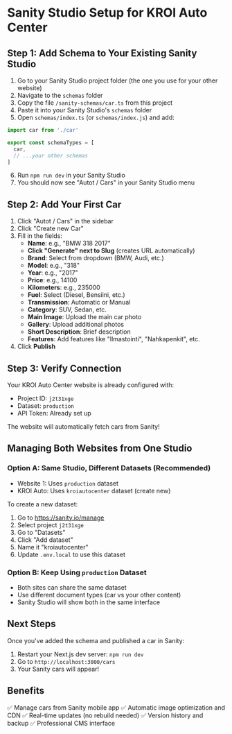 # Sanity Studio Setup for KROI Auto Center

## Step 1: Add Schema to Your Existing Sanity Studio

1. Go to your Sanity Studio project folder (the one you use for your other website)
2. Navigate to the `schemas` folder
3. Copy the file `/sanity-schemas/car.ts` from this project
4. Paste it into your Sanity Studio's `schemas` folder
5. Open `schemas/index.ts` (or `schemas/index.js`) and add:

```typescript
import car from './car'

export const schemaTypes = [
  car,
  // ...your other schemas
]
```

6. Run `npm run dev` in your Sanity Studio
7. You should now see "Autot / Cars" in your Sanity Studio menu

## Step 2: Add Your First Car

1. Click "Autot / Cars" in the sidebar
2. Click "Create new Car"
3. Fill in the fields:
   - **Name**: e.g., "BMW 318 2017"
   - **Click "Generate" next to Slug** (creates URL automatically)
   - **Brand**: Select from dropdown (BMW, Audi, etc.)
   - **Model**: e.g., "318"
   - **Year**: e.g., "2017"
   - **Price**: e.g., 14100
   - **Kilometers**: e.g., 235000
   - **Fuel**: Select (Diesel, Bensiini, etc.)
   - **Transmission**: Automatic or Manual
   - **Category**: SUV, Sedan, etc.
   - **Main Image**: Upload the main car photo
   - **Gallery**: Upload additional photos
   - **Short Description**: Brief description
   - **Features**: Add features like "Ilmastointi", "Nahkapenkit", etc.
4. Click **Publish**

## Step 3: Verify Connection

Your KROI Auto Center website is already configured with:
- Project ID: `j2t31xge`
- Dataset: `production`
- API Token: Already set up

The website will automatically fetch cars from Sanity!

## Managing Both Websites from One Studio

### Option A: Same Studio, Different Datasets (Recommended)
- Website 1: Uses `production` dataset
- KROI Auto: Uses `kroiautocenter` dataset (create new)

To create a new dataset:
1. Go to https://sanity.io/manage
2. Select project `j2t31xge`
3. Go to "Datasets"
4. Click "Add dataset"
5. Name it "kroiautocenter"
6. Update `.env.local` to use this dataset

### Option B: Keep Using `production` Dataset
- Both sites can share the same dataset
- Use different document types (car vs your other content)
- Sanity Studio will show both in the same interface

## Next Steps

Once you've added the schema and published a car in Sanity:
1. Restart your Next.js dev server: `npm run dev`
2. Go to `http://localhost:3000/cars`
3. Your Sanity cars will appear!

## Benefits

✅ Manage cars from Sanity mobile app
✅ Automatic image optimization and CDN
✅ Real-time updates (no rebuild needed)
✅ Version history and backup
✅ Professional CMS interface
